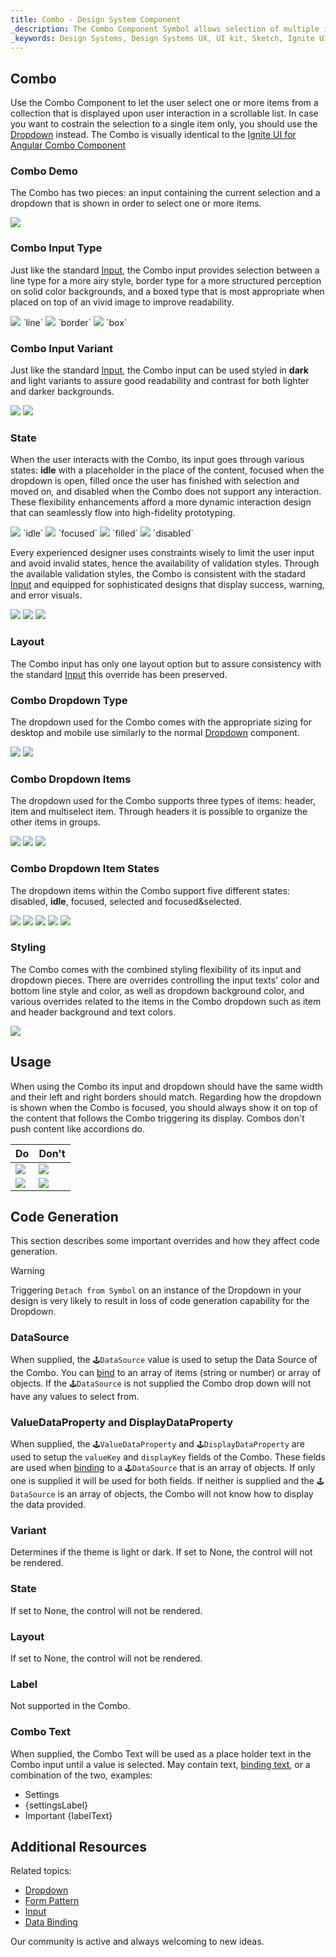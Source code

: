 ```yaml
---
title: Combo - Design System Component
_description: The Combo Component Symbol allows selection of multiple items from a collection.
_keywords: Design Systems, Design Systems UX, UI kit, Sketch, Ignite UI for Angular, Sketch to Angular, Sketch to Angular, Angular, Angular Design System, Export code from Sketch, Design Kits for Angular, Sketch HTML, Sketch to HTML, Sketch UI kits
---
```


## Combo

Use the Combo Component to let the user select one or more items from a collection that is displayed upon user interaction in a scrollable list. In case you want to costrain the selection to a single item only, you should use the [Dropdown](dropdown.md) instead. The Combo is visually identical to the [Ignite UI for Angular Combo Component](https://www.infragistics.com/products/ignite-ui-angular/angular/components/combo.html)

### Combo Demo

The Combo has two pieces: an input containing the current selection and a dropdown that is shown in order to select one or more items.

<img src="../images/combo_demo.png" srcset="../images/combo_demo@2x.png 2x" />

### Combo Input Type

Just like the standard [Input](input.md), the Combo input provides selection between a line type for a more airy style, border type for a more structured perception on solid color backgrounds, and a boxed type that is most appropriate when placed on top of an vivid image to improve readability.

<img src="../images/combo_demo.png" srcset="../images/combo_demo@2x.png 2x" />
`line`

<img src="../images/combo_border.png" srcset="../images/combo_border@2x.png 2x" />
`border`

<img src="../images/combo_box.png" srcset="../images/combo_box@2x.png 2x" />
`box`

### Combo Input Variant

Just like the standard [Input](input.md), the Combo input can be used styled in **dark** and light variants to assure good readability and contrast for both lighter and darker backgrounds.

<img src="../images/combo_demo.png" srcset="../images/combo_demo@2x.png 2x" />
<img src="../images/combo_light.png" srcset="../images/combo_light@2x.png 2x" />

### State

When the user interacts with the Combo, its input goes through various states: **idle** with a placeholder in the place of the content, focused when the dropdown is open, filled once the user has finished with selection and moved on, and disabled when the Combo does not support any interaction. These flexibility enhancements afford a more dynamic interaction design that can seamlessly flow into high-fidelity prototyping.

<img src="../images/combo_idle.png" srcset="../images/combo_idle@2x.png 2x" />
`idle`

<img src="../images/combo_focused.png" srcset="../images/combo_focused@2x.png 2x" />
`focused`

<img src="../images/combo_filled.png" srcset="../images/combo_filled@2x.png 2x" />
`filled`

<img src="../images/combo_disabled.png" srcset="../images/combo_disabled@2x.png 2x" />
`disabled`

Every experienced designer uses constraints wisely to limit the user input and avoid invalid states, hence the availability of validation styles. Through the available validation styles, the Combo is consistent with the stadard [Input](input.md) and equipped for sophisticated designs that display success, warning, and error visuals.

<img src="../images/combo_success.png" srcset="../images/combo_success@2x.png 2x" />
<img src="../images/combo_warning.png" srcset="../images/combo_warning@2x.png 2x" />
<img src="../images/combo_error.png" srcset="../images/combo_error@2x.png 2x" />

### Layout

The Combo input has only one layout option but to assure consistency with the standard [Input](input.md) this override has been preserved.

### Combo Dropdown Type

The dropdown used for the Combo comes with the appropriate sizing for desktop and mobile use similarly to the normal [Dropdown](dropdown.md) component.

<img src="../images/combo_desktop.png" srcset="../images/combo_desktop@2x.png 2x" />
<img src="../images/combo_mobile.png" srcset="../images/combo_mobile@2x.png 2x" />

### Combo Dropdown Items

The dropdown used for the Combo supports three types of items: header, item and multiselect item. Through headers it is possible to organize the other items in groups.

<img src="../images/combo_header.png" srcset="../images/combo_header@2x.png 2x" />
<img src="../images/combo_item.png" srcset="../images/combo_item@2x.png 2x" />
<img src="../images/combo_multiselect_item.png" srcset="../images/combo_multiselect_item@2x.png 2x" />

### Combo Dropdown Item States

The dropdown items within the Combo support five different states: disabled, **idle**, focused, selected and focused&selected.

<img src="../images/combo_item_disabled.png" srcset="../images/combo_item_disabled@2x.png 2x" />
<img src="../images/combo_item_idle.png" srcset="../images/combo_item_idle@2x.png 2x" />
<img src="../images/combo_item_focused.png" srcset="../images/combo_item_focused@2x.png 2x" />
<img src="../images/combo_item_selected.png" srcset="../images/combo_item_selected@2x.png 2x" />
<img src="../images/combo_item_selected_focused.png" srcset="../images/combo_item_selected_focused@2x.png 2x" />

### Styling

The Combo comes with the combined styling flexibility of its input and dropdown pieces. There are overrides controlling the input texts' color and bottom line style and color, as well as dropdown background color, and various overrides related to the items in the Combo dropdown such as item and header background and text colors.

<img src="../images/combo_styling.png" srcset="../images/combo_styling@2x.png 2x" />

## Usage

When using the Combo its input and dropdown should have the same width and their left and right borders should match. Regarding how the dropdown is shown when the Combo is focused, you should always show it on top of the content that follows the Combo triggering its display. Combos don't push content like accordions do.

| Do                                                                           | Don't                                                                            |
| ---------------------------------------------------------------------------- | -------------------------------------------------------------------------------- |
| <img src="../images/combo_do1.png" srcset="../images/combo_do1@2x.png 2x" /> | <img src="../images/combo_dont1.png" srcset="../images/combo_dont1@2x.png 2x" /> |
| <img src="../images/combo_do2.png" srcset="../images/combo_do2@2x.png 2x" /> | <img src="../images/combo_dont2.png" srcset="../images/combo_dont2@2x.png 2x" /> |

## Code Generation

This section describes some important overrides and how they affect code generation.

> [!WARNING]
> Triggering `Detach from Symbol` on an instance of the Dropdown in your design is very likely to result in loss of code generation capability for the Dropdown.

### DataSource

When supplied, the `🕹️DataSource` value is used to setup the Data Source of the Combo. You can [bind](../codegen/data-binding.md) to an array of items (string or number) or array of objects. If the `🕹️DataSource` is not supplied the Combo drop down will not have any values to select from.

### ValueDataProperty and DisplayDataProperty

When supplied, the `🕹️ValueDataProperty` and `🕹️DisplayDataProperty` are used to setup the `valueKey` and `displayKey` fields of the Combo. These fields are used when [binding](../codegen/data-binding.md) to a `🕹️DataSource` that is an array of objects. If only one is supplied it will be used for both fields. If neither is supplied and the `🕹️DataSource` is an array of objects, the Combo will not know how to display the data provided.

### Variant

Determines if the theme is light or dark. If set to None, the control will not be rendered.

### State

If set to None, the control will not be rendered.

### Layout

If set to None, the control will not be rendered.

### Label

Not supported in the Combo.

### Combo Text

When supplied, the Combo Text will be used as a place holder text in the Combo input until a value is selected. May contain text, [binding text](../codegen/data-binding.md), or a combination of the two, examples:

- Settings
- {settingsLabel}
- Important {labelText}

## Additional Resources

Related topics:

- [Dropdown](dropdown.md)
- [Form Pattern](../patterns/form.md)
- [Input](input.md)
- [Data Binding](../codegen/data-binding.md)
  <div class="divider--half"></div>

Our community is active and always welcoming to new ideas.


